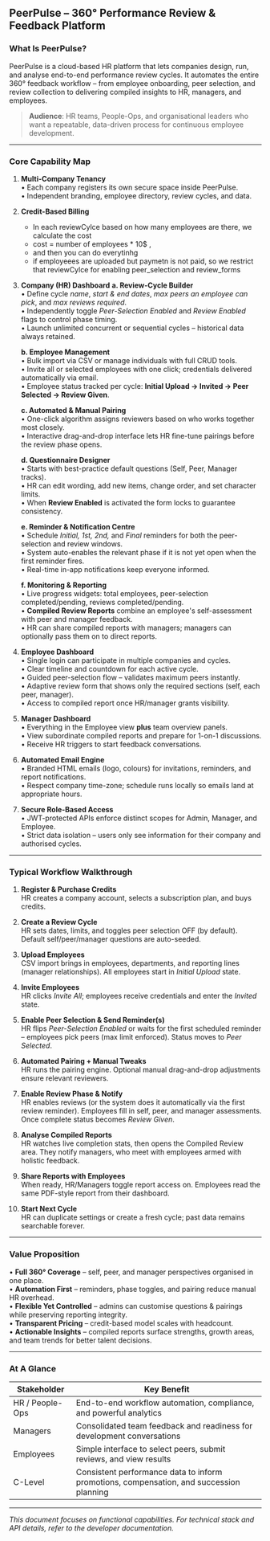 ## PeerPulse – 360° Performance Review & Feedback Platform

### What Is PeerPulse?
PeerPulse is a cloud-based HR platform that lets companies design, run, and analyse end-to-end performance review cycles.  It automates the entire 360° feedback workflow – from employee onboarding, peer selection, and review collection to delivering compiled insights to HR, managers, and employees.

> **Audience**: HR teams, People-Ops, and organisational leaders who want a repeatable, data-driven process for continuous employee development.

---

### Core Capability Map
1. **Multi-Company Tenancy**  
   • Each company registers its own secure space inside PeerPulse.  
   • Independent branding, employee directory, review cycles, and data.

2. **Credit-Based Billing**  
   * In each reviewCylce based on how many employees are there, we calculate the cost
   * cost = number of employees * 10$ ,
   * and then you can do everytinhg
   * if employeees are uploaded but paymetn is not paid, so we restrict that reviewCylce for enabling peer_selection and review_forms

3. **Company (HR) Dashboard**
   **a. Review-Cycle Builder**  
   • Define cycle *name*, *start & end dates*, *max peers an employee can pick*, and *max reviews required*.  
   • Independently toggle *Peer-Selection Enabled* and *Review Enabled* flags to control phase timing.  
   • Launch unlimited concurrent or sequential cycles – historical data always retained.

   **b. Employee Management**  
   • Bulk import via CSV or manage individuals with full CRUD tools.  
   • Invite all or selected employees with one click; credentials delivered automatically via email.  
   • Employee status tracked per cycle: **Initial Upload → Invited → Peer Selected → Review Given**.

   **c. Automated & Manual Pairing**  
   • One-click algorithm assigns reviewers based on who works together most closely.  
   • Interactive drag-and-drop interface lets HR fine-tune pairings before the review phase opens.

   **d. Questionnaire Designer**  
   • Starts with best-practice default questions (Self, Peer, Manager tracks).  
   • HR can edit wording, add new items, change order, and set character limits.  
   • When **Review Enabled** is activated the form locks to guarantee consistency.

   **e. Reminder & Notification Centre**  
   • Schedule *Initial, 1st, 2nd,* and *Final* reminders for both the peer-selection and review windows.  
   • System auto-enables the relevant phase if it is not yet open when the first reminder fires.  
   • Real-time in-app notifications keep everyone informed.

   **f. Monitoring & Reporting**  
   • Live progress widgets: total employees, peer-selection completed/pending, reviews completed/pending.  
   • **Compiled Review Reports** combine an employee's self-assessment with peer and manager feedback.  
   • HR can share compiled reports with managers; managers can optionally pass them on to direct reports.

4. **Employee Dashboard**  
   • Single login can participate in multiple companies and cycles.  
   • Clear timeline and countdown for each active cycle.  
   • Guided peer-selection flow – validates maximum peers instantly.  
   • Adaptive review form that shows only the required sections (self, each peer, manager).  
   • Access to compiled report once HR/manager grants visibility.

5. **Manager Dashboard**  
   • Everything in the Employee view **plus** team overview panels.  
   • View subordinate compiled reports and prepare for 1-on-1 discussions.  
   • Receive HR triggers to start feedback conversations.

6. **Automated Email Engine**  
   • Branded HTML emails (logo, colours) for invitations, reminders, and report notifications.  
   • Respect company time-zone; schedule runs locally so emails land at appropriate hours.

7. **Secure Role-Based Access**  
   • JWT-protected APIs enforce distinct scopes for Admin, Manager, and Employee.  
   • Strict data isolation – users only see information for their company and authorised cycles.

---

### Typical Workflow Walkthrough
1. **Register & Purchase Credits**  
   HR creates a company account, selects a subscription plan, and buys credits.

2. **Create a Review Cycle**  
   HR sets dates, limits, and toggles peer selection OFF (by default).  Default self/peer/manager questions are auto-seeded.

3. **Upload Employees**  
   CSV import brings in employees, departments, and reporting lines (manager relationships).  All employees start in *Initial Upload* state.

4. **Invite Employees**  
   HR clicks *Invite All*; employees receive credentials and enter the *Invited* state.

5. **Enable Peer Selection & Send Reminder(s)**  
   HR flips *Peer-Selection Enabled* or waits for the first scheduled reminder – employees pick peers (max limit enforced).  Status moves to *Peer Selected*.

6. **Automated Pairing + Manual Tweaks**  
   HR runs the pairing engine.  Optional manual drag-and-drop adjustments ensure relevant reviewers.

7. **Enable Review Phase & Notify**  
   HR enables reviews (or the system does it automatically via the first review reminder).  Employees fill in self, peer, and manager assessments.  Once complete status becomes *Review Given*.

8. **Analyse Compiled Reports**  
   HR watches live completion stats, then opens the Compiled Review area.  They notify managers, who meet with employees armed with holistic feedback.

9. **Share Reports with Employees**  
   When ready, HR/Managers toggle report access on.  Employees read the same PDF-style report from their dashboard.

10. **Start Next Cycle**  
    HR can duplicate settings or create a fresh cycle; past data remains searchable forever.

---

### Value Proposition
• **Full 360° Coverage** – self, peer, and manager perspectives organised in one place.  
• **Automation First** – reminders, phase toggles, and pairing reduce manual HR overhead.  
• **Flexible Yet Controlled** – admins can customise questions & pairings while preserving reporting integrity.  
• **Transparent Pricing** – credit-based model scales with headcount.  
• **Actionable Insights** – compiled reports surface strengths, growth areas, and team trends for better talent decisions.

---

### At A Glance
| Stakeholder | Key Benefit |
|-------------|-------------|
| HR / People-Ops | End-to-end workflow automation, compliance, and powerful analytics |
| Managers | Consolidated team feedback and readiness for development conversations |
| Employees | Simple interface to select peers, submit reviews, and view results |
| C-Level | Consistent performance data to inform promotions, compensation, and succession planning |

---

*This document focuses on functional capabilities.  For technical stack and API details, refer to the developer documentation.* 